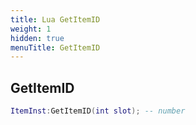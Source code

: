 ```yaml
---
title: Lua GetItemID
weight: 1
hidden: true
menuTitle: GetItemID
---
```

## GetItemID
```lua
ItemInst:GetItemID(int slot); -- number
```